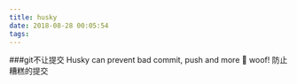 ```yaml
---
title: husky
date: 2018-08-28 00:05:54
tags:
---
```


###git不让提交
Husky can prevent bad commit, push and more 🐶 woof!
防止糟糕的提交